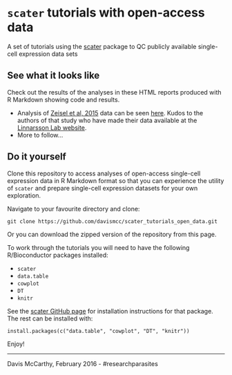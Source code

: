 # `scater` tutorials with open-access data

A set of tutorials using the [scater]() package to QC publicly available
single-cell expression data sets

## See what it looks like

Check out the results of the analyses in these HTML reports produced
with R Markdown showing code and results.

* Analysis of
  [Zeisel et al, 2015](http://science.sciencemag.org/content/347/6226/1138)
  data can be seen
  [here](https://rawgit.com/davismcc/scater_tutorials_open_data/master/zeisel_mouse_cortex.html). Kudos
  to the authors of that study who
  have made their data available at the
  [Linnarsson Lab website](http://linnarssonlab.org/blobs/cortex/).
* More to follow...


## Do it yourself

Clone this repository to access analyses of open-access single-cell
expression data in R Markdown format so that you can experience the
utility of `scater` and prepare single-cell expression datasets for
your own exploration.

Navigate to your favourite directory and clone:

```
git clone https://github.com/davismcc/scater_tutorials_open_data.git
```

Or you can download the zipped version of the repository from this
page.

To work through the tutorials you will need to have the following
R/Bioconductor packages installed:
* `scater`
* `data.table`
* `cowplot`
* `DT`
* `knitr`

See the [scater GitHub page](https://github.com/davismcc/scater) for
installation instructions for that package. The rest can be installed
with:
```{r}
install.packages(c("data.table", "cowplot", "DT", "knitr"))
```

Enjoy!

---

Davis McCarthy, February 2016 - #researchparasites

